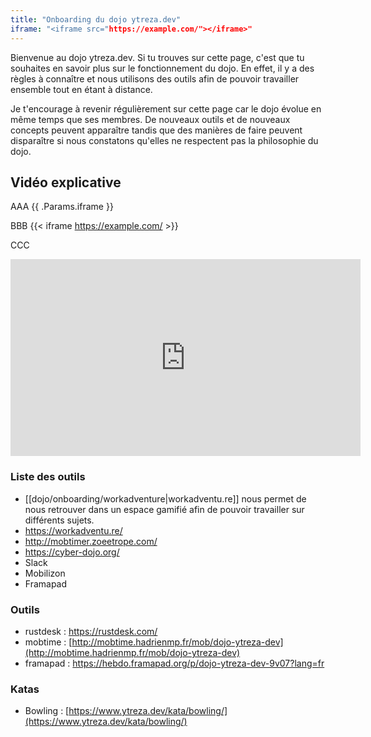 ```yaml
---
title: "Onboarding du dojo ytreza.dev"
iframe: "<iframe src="https://example.com/"></iframe>"
---
```


Bienvenue au dojo ytreza.dev. Si tu trouves sur cette page, c'est que tu souhaites en savoir plus sur le fonctionnement du dojo. En effet, il y a des règles à connaître et nous utilisons des outils afin de pouvoir travailler ensemble tout en étant à distance.

Je t'encourage à revenir régulièrement sur cette page car le dojo évolue en même temps que ses membres. De nouveaux outils et de nouveaux concepts peuvent apparaître tandis que des manières de faire peuvent disparaître si nous constatons qu'elles ne respectent pas la philosophie du dojo.

## Vidéo explicative
AAA
{{ .Params.iframe }}


BBB
{{< iframe https://example.com/ >}}

CCC



<p>
<iframe width="560" height="315" src="https://www.youtube.com/embed/bQ2kQyGawhY" title="YouTube video player" frameborder="0" allow="accelerometer; autoplay; clipboard-write; encrypted-media; gyroscope; picture-in-picture" allowfullscreen></iframe></p>







### Liste des outils
- [[dojo/onboarding/workadventure|workadventu.re]] nous permet de nous retrouver dans un espace gamifié afin de pouvoir travailler sur différents sujets.
- https://workadventu.re/
- http://mobtimer.zoeetrope.com/
- https://cyber-dojo.org/
- Slack
- Mobilizon
- Framapad


### Outils
* rustdesk : https://rustdesk.com/
* mobtime : [http://mobtime.hadrienmp.fr/mob/dojo-ytreza-dev](http://mobtime.hadrienmp.fr/mob/dojo-ytreza-dev)
* framapad : https://hebdo.framapad.org/p/dojo-ytreza-dev-9v07?lang=fr

### Katas
* Bowling : [https://www.ytreza.dev/kata/bowling/](https://www.ytreza.dev/kata/bowling/)